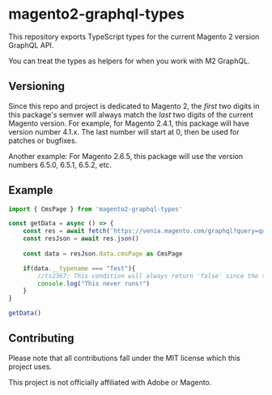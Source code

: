 # magento2-graphql-types

This repository exports TypeScript types for the current Magento 2 version GraphQL API.

You can treat the types as helpers for when you work with M2 GraphQL.

## Versioning

Since this repo and project is dedicated to Magento 2, the _first_ two digits in this package's semver will always match the _last_ two digits of the current Magento version. For example, for Magento 2.4.1, this package will have version number 4.1.x. The last number will start at 0, then be used for patches or bugfixes.

Another example: For Magento 2.6.5, this package will use the version numbers 6.5.0, 6.5.1, 6.5.2, etc.

## Example

```js
import { CmsPage } from 'magento2-graphql-types'

const getData = async () => {
    const res = await fetch('https://venia.magento.com/graphql?query=query+getCmsPage%28%24id%3AInt%21%29%7BcmsPage%28id%3A%24id%29%7Burl_key+content+content_heading+title+page_layout+meta_title+meta_keywords+meta_description+__typename%7D%7D&operationName=getCmsPage&variables=%7B%22id%22%3A7%7D')
    const resJson = await res.json()
    
    const data = resJson.data.cmsPage as CmsPage

    if(data.__typename === "Test"){ 
        //ts2367: This condition will always return 'false' since the types '"CmsPage" | undefined' and '"Test"' have no overlap.
        console.log("This never runs!")
    }
}

getData()
```

## Contributing

Please note that all contributions fall under the MIT license which this project uses.

This project is not officially affiliated with Adobe or Magento.